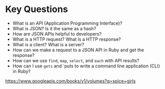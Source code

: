 # Key Questions
* What is an API (Application Programming Interface)?
* What is JSON? Is it the same as a hash?
* How are JSON APIs helpful to developers?
* What is a HTTP request? What is a HTTP response?
* What is a client? What is a server?
* How can we make a request to a JSON API in Ruby and get the response?
* How can we use `find`, `map`, `select`, and `each` with API results?
* How can I use `gets` and `puts to write a command line application (CLI) in Ruby?

https://www.googleapis.com/books/v1/volumes?q=spice+girls


